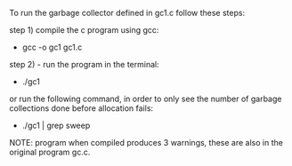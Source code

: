 To run the garbage collector defined in gc1.c follow these steps:

step 1) compile the c program using gcc:
- gcc -o gc1 gc1.c

step 2) - run the program in the terminal:
- ./gc1

or run the following command, in order to only see the number of garbage collections done before allocation fails:
- ./gc1 | grep sweep


NOTE: program when compiled produces 3 warnings, these are also in the original program gc.c.
